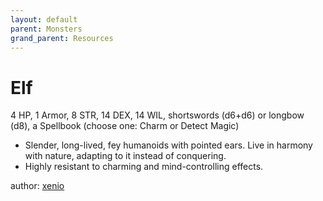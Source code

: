 ```yaml
---
layout: default
parent: Monsters
grand_parent: Resources
---
```


# Elf
4 HP, 1 Armor, 8 STR, 14 DEX, 14 WIL, shortswords (d6+d6) or longbow (d8), a Spellbook (choose one: Charm or Detect Magic)  
- Slender, long-lived, fey humanoids with pointed ears. Live in harmony with nature, adapting to it instead of conquering.  
- Highly resistant to charming and mind-controlling effects.  

author: [xenio](https://xenioinabottle.blogspot.com)
